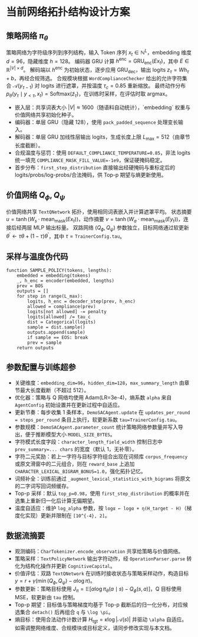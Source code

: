 # 当前网络拓扑结构设计方案

## 策略网络 $\pi_\theta$
策略网络为字符级序列到序列结构，输入 Token 序列 $x_t \in \mathbb{N}^{L}$，embedding 维度 $d=96$，隐藏维度 $h=128$。
编码器 GRU 计算 $h^{\text{enc}} = \mathrm{GRU}_{\text{enc}}(E x_t)$，其中 $E \in \mathbb{R}^{|V|\times d}$。
解码端以 $h^{\text{enc}}$ 为初始状态，逐步应用 $\mathrm{GRU}_{\text{dec}}$，输出 logits $z_\tau = W h_\tau + b$，再经合规筛选。
合规模块根据 `WordComplianceChecker` 给出的允许字符集合 $\mathcal{A}(y_{\tau-1})$ 对 logits 进行遮罩，并按温度 $\tau_c=0.85$ 重新缩放。
最终动作分布 $p_\theta(y_\tau \mid y_{<\tau}, x_t) = \mathrm{Softmax}(\tilde{z}_\tau)$，在训练时采样，在评估时取 argmax。
- 嵌入层：共享词表大小 $|V| \approx 1600$（随语料自动统计），\`embedding\` 权重与价值网络共享初始化种子。
- 编码器：单层 GRU（隐藏 128），使用 `pack_padded_sequence` 处理变长输入。
- 解码器：单层 GRU 加线性层输出 logits，生成长度上限 $L_{\max}=512$（由章节长度截断）。
- 合规温度与惩罚：使用 `DEFAULT_COMPLIANCE_TEMPERATURE=0.85`，非法 logits 统一填充 `COMPLIANCE_MASK_FILL_VALUE=-1e9`，保证硬掩码稳定。
- 首步分布：`first_step_distribution` 直接输出经硬掩码与重标定后的 logits/probs/log-probs/合法掩码，供 Top-p 期望与熵更新使用。
## 价值网络 $Q_\phi, Q_\psi$
价值网络共享 `TextQNetwork` 拓扑，使用相同词表嵌入并计算遮罩平均。
状态摘要 $u = \tanh(W_s \cdot \mathrm{mean}_{\mathrm{mask}}(E x_t))$，动作摘要 $v = \tanh(W_a \cdot \mathrm{mean}_{\mathrm{mask}}(E y_t))$，连接后经两层 MLP 输出标量。
双路网络 $(Q_\phi, Q_\psi)$ 参数独立，目标网络通过软更新 $\theta^{\prime} \leftarrow \tau \theta + (1-\tau) \theta^{\prime}$，其中 $\tau = \texttt{TrainerConfig.tau}$。
## 采样与温度伪代码
```pseudo
function SAMPLE_POLICY(tokens, lengths):
    embedded = embedding(tokens)
    _, h_enc = encoder(embedded, lengths)
    prev = BOS
    outputs = []
    for step in range(L_max):
        logits, h_enc = decoder_step(prev, h_enc)
        allowed = compliance(prev)
        logits[not allowed] -= penalty
        logits[allowed] /= tau_c
        dist = Categorical(logits)
        sample = dist.sample()
        outputs.append(sample)
        if sample == EOS: break
        prev = sample
    return outputs
```
## 参数配置与训练超参
- 关键维度：`embedding_dim=96`，`hidden_dim=128`，`max_summary_length` 由章节最大长度截断（不超过 512）。
- 优化器：策略与 Q 网络均使用 Adam(LR=3e-4)，熵系数 `alpha` 来自 `AgentConfig` 初始设置并在更新过程中自适应。
- 更新节奏：每步收集 1 条样本，`DemoSACAgent.update` 在 `updates_per_round = steps_per_round` 条目上执行，软更新系数 `tau=TrainerConfig.tau`。
- 参数规模：`DemoSACAgent.parameter_count` 统计策略网络参数量并写入导出，便于推断模型大小 `MODEL_SIZE_BYTES`。
- 字符模式长度字段：`character_length_field_width` 控制日志中 `prev_summary=... chars` 的宽度（默认 1，无补零）。
- 字符二元奖励：若上一字符与目标字符组合出现在词频库 `corpus_frequency` 或原文滑窗中的二元组合，则在 `reward_base` 上追加 `CHARACTER_LEXICAL_BIGRAM_BONUS=1.0`，强化拓扑记忆。
- 词频补全：训练前通过  `_augment_lexical_statistics_with_bigrams` 将原文的二字词写回词频缓存。 
- Top-p 采样：默认 `top_p=0.98`，使用 `first_step_distribution` 的概率并在选集上重新归一化后计算无偏期望。
- 温度自适应：维护 `log_alpha` 参数，按 `logα ← logα + η(H_target - H)`（梯度化实现）更新并限制在 `[10^{-4}, 2]`。
## 数据流摘要
- 观测编码：`CharTokenizer.encode_observation` 共享给策略与价值网络。
- 策略采样：`TextPolicyNetwork` 输出字符动作，经 `OperationParser.parse` 转化为结构化操作并更新 `CognitiveCapital`。
- 价值评估：双路 `TextQNetwork` 在训练时接收状态与策略采样动作，构造目标 $y = r + \gamma(\min(Q_\phi, Q_\psi) - \alpha \log \pi)$。
- 参数更新：策略目标使用 $J_\pi = \mathbb{E}[\alpha \log \pi_\theta(a\mid s) - Q_\phi(s,a)]$，Q 目标使用 MSE，软更新由 `tau` 控制。
- Top-p 期望：目标值与策略梯度均基于 Top-p 截断后的归一化分布，对应候选集合 `detach()` 后再组合 `q` 与 `\log \pi`。
- 熵目标：使用合法动作计数计算 $H_{\text{tgt}}=\kappa\log |\mathcal{A}(s)|$ 并驱动 `\alpha` 自适应。
如需调整网络维度、合规模块或目标定义，请同步修改实现与本文档。
